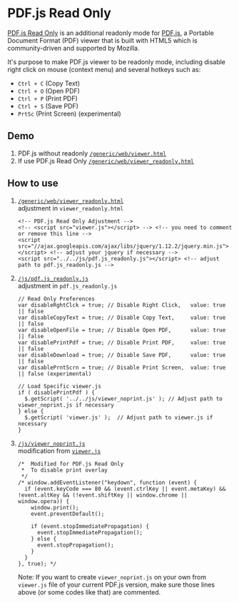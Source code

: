 # PDF.js Read Only
[PDF.js Read Only](https://github.com/latuminggi/pdf.js_readonly) is an additional readonly mode for [PDF.js](https://mozilla.github.io/pdf.js), a Portable Document Format (PDF) viewer that is built with HTML5 which is community-driven and supported by Mozilla.

It's purpose to make PDF.js viewer to be readonly mode, including disable right click on mouse (context menu) and several hotkeys such as: 
* `Ctrl + C` (Copy Text)
* `Ctrl + O` (Open PDF)
* `Ctrl + P` (Print PDF)
* `Ctrl + S` (Save PDF)
* `PrtSc` (Print Screen) (experimental)

## Demo
1. PDF.js without readonly [`/generic/web/viewer.html`](https://latuminggi.github.io/pdf.js_readonly/generic/web/viewer.html)
2. If use PDF.js Read Only [`/generic/web/viewer_readonly.html`](https://latuminggi.github.io/pdf.js_readonly/generic/web/viewer_readonly.html)

## How to use
1. [`/generic/web/viewer_readonly.html`](https://github.com/latuminggi/pdf.js_readonly/blob/master/generic/web/viewer_readonly.html#L40)\
adjustment in `viewer_readonly.html`
    ```
    <!-- PDF.js Read Only Adjustment -->
    <!-- <script src="viewer.js"></script> --> <!-- you need to comment or remove this line -->
    <script src="//ajax.googleapis.com/ajax/libs/jquery/1.12.2/jquery.min.js"></script> <!-- adjust your jquery if necessary -->
    <script src="../../js/pdf.js_readonly.js"></script> <!-- adjust path to pdf.js_readonly.js -->
    ```
2. [`/js/pdf.js_readonly.js`](https://github.com/latuminggi/pdf.js_readonly/blob/master/js/pdf.js_readonly.js#L6)\
adjustment in `pdf.js_readonly.js`
    ```
    // Read Only Preferences
    var disableRghtClck = true; // Disable Right Click,   value: true || false
    var disableCopyText = true; // Disable Copy Text,     value: true || false
    var disableOpenFile = true; // Disable Open PDF,      value: true || false
    var disablePrintPdf = true; // Disable Print PDF,     value: true || false
    var disableDownload = true; // Disable Save PDF,      value: true || false
    var disablePrntScrn = true; // Disable Print Screen,  value: true || false (experimental)
    
    // Load Specific viewer.js
    if ( disablePrintPdf ) {
      $.getScript( '../../js/viewer_noprint.js' ); // Adjust path to viewer_noprint.js if necessary
    } else {
      $.getScript( 'viewer.js' );  // Adjust path to viewer.js if necessary
    }
    ```
3. [`/js/viewer_noprint.js`](https://github.com/latuminggi/pdf.js_readonly/blob/master/js/viewer_noprint.js#L15372)\
modification from [`viewer.js`](https://github.com/latuminggi/pdf.js_readonly/blob/master/generic/web/viewer.js#L15372)
    ```
    /*  Modified for PDF.js Read Only
     *  To disable print overlay
     */
    /* window.addEventListener("keydown", function (event) {
      if (event.keyCode === 80 && (event.ctrlKey || event.metaKey) && !event.altKey && (!event.shiftKey || window.chrome || window.opera)) {
        window.print();
        event.preventDefault();
    
        if (event.stopImmediatePropagation) {
          event.stopImmediatePropagation();
        } else {
          event.stopPropagation();
        }
      }
    }, true); */
    ```
    Note: If you want to create `viewer_noprint.js` on your own from `viewer.js` file of your current PDF.js version, make sure those lines above (or some codes like that) are commented.
